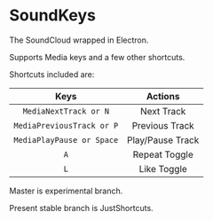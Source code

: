 # SoundKeys

The SoundCloud wrapped in Electron.

Supports Media keys and a few other shortcuts.

Shortcuts included are:

| Keys                      | Actions          |
|:-------------------------:|:----------------:|
| `MediaNextTrack or N`     | Next Track       |
| `MediaPreviousTrack or P` | Previous Track   |
| `MediaPlayPause or Space` | Play/Pause Track |
| `A`                       | Repeat Toggle    | 
| `L`                       | Like Toggle      |

Master is experimental branch.

Present stable branch is JustShortcuts.